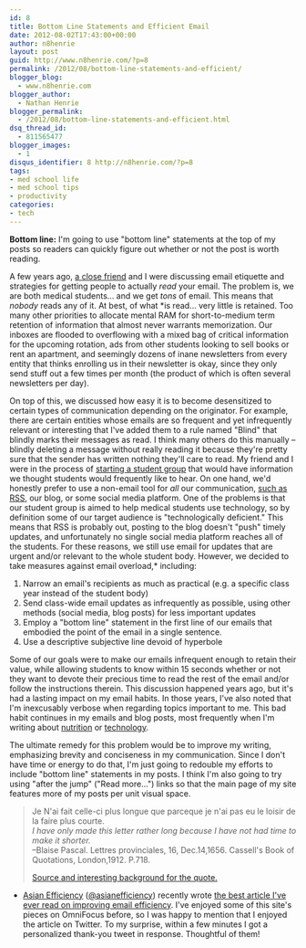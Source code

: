 ```yaml
---
id: 8
title: Bottom Line Statements and Efficient Email
date: 2012-08-02T17:43:00+00:00
author: n8henrie
layout: post
guid: http://www.n8henrie.com/?p=8
permalink: /2012/08/bottom-line-statements-and-efficient/
blogger_blog:
  - www.n8henrie.com
blogger_author:
  - Nathan Henrie
blogger_permalink:
  - /2012/08/bottom-line-statements-and-efficient.html
dsq_thread_id:
  - 811565477
blogger_images:
  - 1
disqus_identifier: 8 http://n8henrie.com/?p=8
tags:
- med school life
- med school tips
- productivity
categories:
- tech
---
```

**Bottom line:** I'm going to use "bottom line" statements at the top of my posts so readers can quickly figure out whether or not the post is worth reading.
  
<!--more-->

A few years ago, <a target="_blank" href="https://twitter.com/@w0rdsmitten">a close friend</a> and I were discussing email etiquette and strategies for getting people to actually _read_ your email. The problem is, we are both medical students... and we get _tons_ of email. This means that _nobody_ reads any of it. At best, of what *is read... very little is retained. Too many other priorities to allocate mental RAM for short-to-medium term retention of information that almost never warrants memorization. Our inboxes are flooded to overflowing with a mixed bag of critical information for the upcoming rotation, ads from other students looking to sell books or rent an apartment, and seemingly dozens of inane newsletters from every entity that thinks enrolling us in their newsletter is okay, since they only send stuff out a few times per month (the product of which is often several newsletters per day).

On top of this, we discussed how easy it is to become desensitized to certain types of communication depending on the originator. For example, there are certain entities whose emails are so frequent and yet infrequently relevant or interesting that I've added them to a rule named "Blind" that blindly marks their messages as read. I think many others do this manually – blindly deleting a message without really reading it because they're pretty sure that the sender has written nothing they'll care to read. My friend and I were in the process of <a target="_blank" href="http://smrt.posterous.com" title="SMRT">starting a student group</a> that would have information we thought students would frequently like to hear. On one hand, we'd honestly prefer to use a non-email tool for _all_ our communication, [such as RSS](http://www.n8henrie.com/2012/06/how-to-use-rss-feeds-to-customize-your/), our blog, or some social media platform. One of the problems is that our student group is aimed to help medical students use technology, so by definition some of our target audience is "technologically deficient." This means that RSS is probably out, posting to the blog doesn't "push" timely updates, and unfortunately no single social media platform reaches all of the students. For these reasons, we still use email for updates that are urgent and/or relevant to the whole student body. However, we decided to take measures against email overload,* including:

  1. Narrow an email's recipients as much as practical (e.g. a specific class year instead of the student body)
  2. Send class-wide email updates as infrequently as possible, using other methods (social media, blog posts) for less important updates
  3. Employ a "bottom line" statement in the first line of our emails that embodied the point of the email in a single sentence.
  4. Use a descriptive subjective line devoid of hyperbole

Some of our goals were to make our emails infrequent enough to retain their value, while allowing students to know within 15 seconds whether or not they want to devote their precious time to read the rest of the email and/or follow the instructions therein. This discussion happened years ago, but it's had a lasting impact on my email habits. In those years, I've also noted that I'm inexcusably verbose when regarding topics important to me. This bad habit continues in my emails and blog posts, most frequently when I'm writing about [nutrition](http://www.n8henrie.com/search/label/diet) or [technology](http://www.n8henrie.com/search/label/tech).

The ultimate remedy for this problem would be to improve my writing, emphasizing brevity and conciseness in my communication. Since I don't have time or energy to do that, I'm just going to redouble my efforts to include "bottom line" statements in my posts. I think I'm also going to try using "after the jump" ("Read more...") links so that the main page of my site features more of my posts per unit visual space.

> Je N'ai fait celle-ci plus longue que parceque je n'ai pas eu le loisir de la faire plus courte.  
> _I have only made this letter rather long because I have not had time to make it shorter._  
> –Blaise Pascal. Lettres provinciales, 16, Dec.14,1656. Cassell's Book of Quotations, London,1912. P.718. 
> 
> <a target="_blank" href="http://www.classy.dk/log/archive/001074.html">Source and interesting background for the quote.</a>

* <a target="_blank" href="http://www.asianefficiency.com/">Asian Efficiency</a> (<a target="_blank" href="https://twitter.com/asianefficiency">@asianefficiency</a>) recently wrote <a target="_blank" href="http://www.asianefficiency.com/email-management/email-boomerang/">the best article I've ever read on improving email efficiency</a>. I've enjoyed some of this site's pieces on OmniFocus before, so I was happy to mention that I enjoyed the article on Twitter. To my surprise, within a few minutes I got a personalized thank-you tweet in response. Thoughtful of them!

<div>
</div>